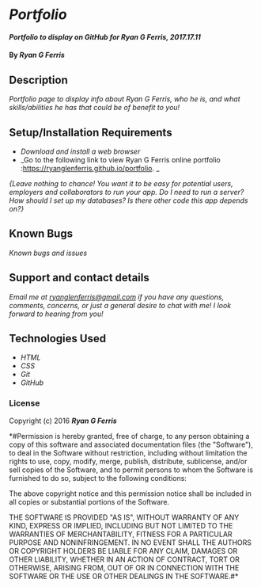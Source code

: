 # _Portfolio_

#### _Portfolio to display on GitHub for Ryan G Ferris, 2017.17.11_

#### By _**Ryan G Ferris**_

## Description

_Portfolio page to display info about Ryan G Ferris, who he is, and what skills/abilities he has that could be of benefit to you!_

## Setup/Installation Requirements

* _Download and install a web browser_
* _Go to the following link to view Ryan G Ferris online portfolio :https://ryanglenferris.github.io/portfolio. _

_{Leave nothing to chance! You want it to be easy for potential users, employers and collaborators to run your app. Do I need to run a server? How should I set up my databases? Is there other code this app depends on?}_

## Known Bugs

_Known bugs and issues_

## Support and contact details

_Email me at ryanglenferris@gmail.com if you have any questions, comments, concerns, or just a general desire to chat with me! I look forward to hearing from you!_

## Technologies Used

* _HTML_
* _CSS_
* _Git_
* _GitHub_

### License

Copyright (c) 2016 **_Ryan G Ferris_**

*#Permission is hereby granted, free of charge, to any person obtaining a copy of this software and associated documentation files (the "Software"), to deal in the Software without restriction, including without limitation the rights to use, copy, modify, merge, publish, distribute, sublicense, and/or sell copies of the Software, and to permit persons to whom the Software is furnished to do so, subject to the following conditions:

The above copyright notice and this permission notice shall be included in all copies or substantial portions of the Software.

THE SOFTWARE IS PROVIDED "AS IS", WITHOUT WARRANTY OF ANY KIND, EXPRESS OR IMPLIED, INCLUDING BUT NOT LIMITED TO THE WARRANTIES OF MERCHANTABILITY, FITNESS FOR A PARTICULAR PURPOSE AND NONINFRINGEMENT. IN NO EVENT SHALL THE AUTHORS OR COPYRIGHT HOLDERS BE LIABLE FOR ANY CLAIM, DAMAGES OR OTHER LIABILITY, WHETHER IN AN ACTION OF CONTRACT, TORT OR OTHERWISE, ARISING FROM, OUT OF OR IN CONNECTION WITH THE SOFTWARE OR THE USE OR OTHER DEALINGS IN THE SOFTWARE.#*
